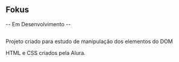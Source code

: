 ## Fokus
-- Em Desenvolvimento --

##

Projeto criado para estudo de manipulação dos elementos do DOM

HTML e CSS criados pela Alura.
